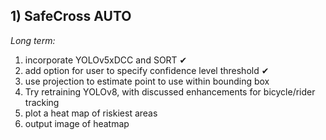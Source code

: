 

## **1) SafeCross AUTO**



_Long term:_
1. incorporate YOLOv5xDCC and SORT ✔
2. add option for user to specify confidence level threshold ✔
3. use projection to estimate point to use within bounding box
4. Try retraining YOLOv8, with discussed enhancements for bicycle/rider tracking
5. plot a heat map of riskiest areas
6. output image of heatmap
